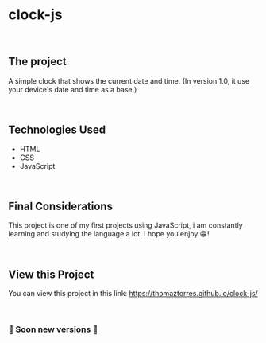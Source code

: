 # clock-js

&nbsp;
## The project

A simple clock that shows the current date and time.
(In version 1.0, it use your device's date and time as a base.)

&nbsp;
## Technologies Used

- HTML
- CSS
- JavaScript

&nbsp;
## Final Considerations

This project is one of my first projects using JavaScript,
i am constantly learning and studying the language a lot.
I hope you enjoy 😁!

&nbsp;
## View this Project

You can view this project in this link: https://thomaztorres.github.io/clock-js/

&nbsp;
### 🚧 Soon new versions 🚧
